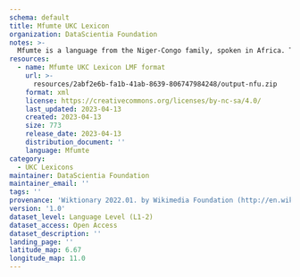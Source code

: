 ```yaml
---
schema: default
title: Mfumte UKC Lexicon
organization: DataScientia Foundation
notes: >-
  Mfumte is a language from the Niger-Congo family, spoken in Africa. The UKC Lexicon of Mfumte is represented as a lexico-semantic network. It consists of words, word senses, synsets, as well as sense-level and synset-level relationships.
resources:
  - name: Mfumte UKC Lexicon LMF format
    url: >-
      resources/2abf2e6b-fa1b-41ab-8639-806747984248/output-nfu.zip
    format: xml
    license: https://creativecommons.org/licenses/by-nc-sa/4.0/
    last_updated: 2023-04-13
    created: 2023-04-13
    size: 773
    release_date: 2023-04-13
    distribution_document: ''
    language: Mfumte
category:
  - UKC Lexicons
maintainer: DataScientia Foundation
maintainer_email: ''
tags: ''
provenance: 'Wiktionary 2022.01. by Wikimedia Foundation (http://en.wiktionary.org); Princeton WordNet 2.1 by Princeton University (https://wordnet.princeton.edu)'
version: '1.0'
dataset_level: Language Level (L1-2)
dataset_access: Open Access
dataset_description: ''
landing_page: ''
latitude_map: 6.67
longitude_map: 11.0
---
```

